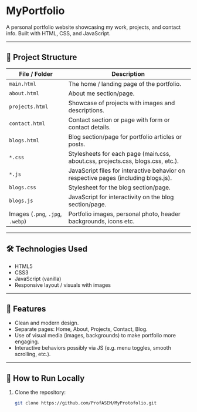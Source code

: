 # MyPortfolio

A personal portfolio website showcasing my work, projects, and contact info. Built with HTML, CSS, and JavaScript.

---

## 📁 Project Structure

| File / Folder         | Description                                                             |
|------------------------|-------------------------------------------------------------------------|
| `main.html`            | The home / landing page of the portfolio.                              |
| `about.html`           | About me section/page.                                                 |
| `projects.html`        | Showcase of projects with images and descriptions.                      |
| `contact.html`         | Contact section or page with form or contact details.                  |
| `blogs.html`           | Blog section/page for portfolio articles or posts.                     |
| `*.css`                | Stylesheets for each page (main.css, about.css, projects.css, blogs.css, etc.). |
| `*.js`                 | JavaScript files for interactive behavior on respective pages (including blogs.js). |
| `blogs.css`            | Stylesheet for the blog section/page.                                  |
| `blogs.js`             | JavaScript for interactivity on the blog section/page.                 |
| Images (`.png`, `.jpg`, `.webp`) | Portfolio images, personal photo, header backgrounds, icons etc. |

---

## 🛠 Technologies Used

- HTML5  
- CSS3  
- JavaScript (vanilla)  
- Responsive layout / visuals with images  

---

## 🎯 Features

- Clean and modern design.  
- Separate pages: Home, About, Projects, Contact, Blog.  
- Use of visual media (images, backgrounds) to make portfolio more engaging.  
- Interactive behaviors possibly via JS (e.g. menu toggles, smooth scrolling, etc.).  

---

## 🚀 How to Run Locally

1. Clone the repository:  
   ```bash
   git clone https://github.com/ProfASEM/MyProtofolio.git
   ```
